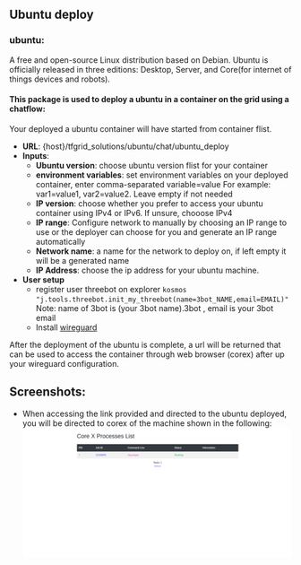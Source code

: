 
## Ubuntu deploy
### ubuntu:
A free and open-source Linux distribution based on Debian.
Ubuntu is officially released in three editions: Desktop, Server, and Core(for internet of things devices and robots).

#### This package is used to deploy a ubuntu in a container on the grid using a chatflow:
Your deployed a ubuntu container will have started from container flist.

* **URL**: {host}/tfgrid_solutions/ubuntu/chat/ubuntu_deploy
* **Inputs**:
   - **Ubuntu version**: choose ubuntu version flist for your container
   - **environment variables**: set environment variables on your deployed container, enter comma-separated variable=value For example: var1=value1, var2=value2. Leave empty if not needed
   - **IP version**: choose whether you prefer to access your ubuntu container using IPv4 or IPv6. If unsure, chooose IPv4
   - **IP range**: Configure network to manually by choosing an IP range to use or the deployer can choose for you and generate an IP range automatically
   - **Network name**: a name for the network to deploy on,  if left empty it will be a generated name
   - **IP Address**: choose the ip address for your ubuntu machine.
* **User setup** 
    - register user threebot on explorer ```kosmos "j.tools.threebot.init_my_threebot(name=3bot_NAME,email=EMAIL)"``` Note: name of 3bot is (your 3bot name).3bot , email is your 3bot email
    - Install [wireguard](https://www.wireguard.com/install/)


After the deployment of the ubuntu is complete, a url will be returned that can be used to access the container through web browser (corex) after up your wireguard configuration.

## Screenshots:
  * When accessing the link provided and directed to the ubuntu deployed, you will be directed to corex of the machine shown in the following:
![ubuntu deploy](1.png)